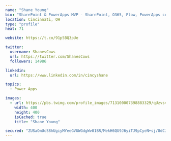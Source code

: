 ```yaml
---
name: "Shane Young"
bio: "SharePoint & PowerApps MVP - SharePoint, O365, Flow, PowerApps consulting? @PowerApps911 | Pure Snark? You found it."
location: Cincinnati, OH
type: "profile"
heat: 71

website: https://t.co/91p5BQ3pUe

twitter:
  username: ShanesCows
  url: https://twitter.com/ShanesCows
  followers: 14986

linkedin:
  url: https://www.linkedin.com/in/cincyshane

topics:
  - Power Apps

images:
  - url: https://pbs.twimg.com/profile_images/713100007398883329/qUzvsvQ3_400x400.jpg
    width: 400
    height: 400
    isCached: true
    title: "Shane Young"

secured: "ZUSaOmUcS8hUgiyMYeeGVUWGdgWv01BR/MekH6QU9J6yiTJ9pCyeN+sj/8dCJWr94WSs7qCOWBvC9Hp6g0YQU9UF3oFqbjDkSI2OT4VWUyuM8fTTi/qbi5IIr3VUSzyzAKO8D3vNq1dTKiiJOh8BlDY+VHLagcQDPvY2FaqdxJac+ZqPc3hdwhz6GAWgVPIWuHcourIbCvgDzEG24oV6Tj7VXsi4pox7zNS3IakZ5APuNhzIMDzygf3Cf5+r//oFxA47T1YLvkbwJ0gCfZg4l59kaNx/K+C4qs7Q/p4q6OR9T9+3YGUKElQkui3JRkMwIvucTS5dwCi12AKpR1J2zm32JhSMm3mxUShEXtG1wDxA9UFfKdY0evl0U5zPEfiAKyasvZx3tzt/Sy7InoLMa62FH4ju5UKpzsa+Cl0BLaY=;/OYOGegDBRzVI3riNY+E8A=="
---
```


